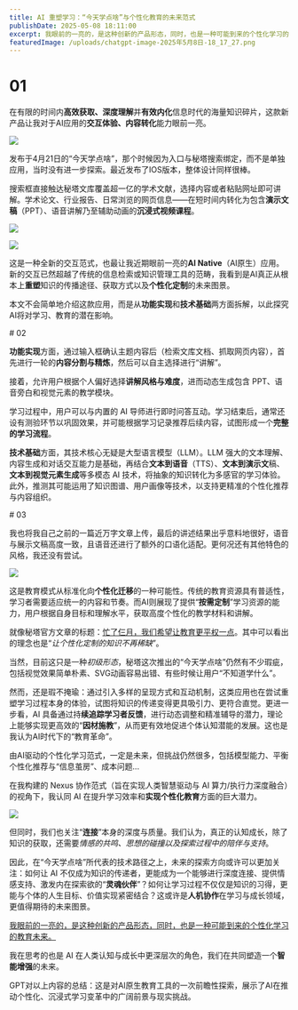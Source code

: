 ```yaml
---
title: AI 重塑学习：“今天学点啥”与个性化教育的未来范式
publishDate: 2025-05-08 18:11:00
excerpt: 我眼前的一亮的，是这种创新的产品形态，同时，也是一种可能到来的个性化学习的教育未来。
featuredImage: /uploads/chatgpt-image-2025年5月8日-18_17_27.png
---
```

# 01

在有限的时间内**高效获取、深度理解**并**有效内化**信息时代的海量知识碎片，这款新产品让我对于AI应用的**交互体验、内容转化**能力眼前一亮。

![](/uploads/屏幕截图-2025-05-08-102731.png)

发布于4月21日的“今天学点啥”，那个时候因为入口与秘塔搜索绑定，而不是单独应用，当时没有进一步探索。最近发布了IOS版本，整体设计同样很棒。

搜索框直接触达秘塔文库覆盖超一亿的学术文献，选择内容或者粘贴网址即可讲解。学术论文、行业报告、日常浏览的网页信息——在短时间内转化为包含**演示文稿**（PPT）、语音讲解乃至辅助动画的**沉浸式视频课程**。

![](/uploads/屏幕截图-2025-05-07-212959.png)

![](/uploads/屏幕截图-2025-05-08-105329.png)

这是一种全新的交互范式，也最让我近期眼前一亮的**AI Native**（AI原生）应用。新的交互已然超越了传统的信息检索或知识管理工具的范畴，我看到是AI真正从根本上**重塑**知识的传播途径、获取方式以及**个性化定制**的未来图景。

本文不会简单地介绍这款应用，而是从**功能实现**和**技术基础**两方面拆解，以此探究AI将对学习、教育的潜在影响。

\# 02 

**功能实现**方面，通过输入框确认主题内容后（检索文库文档、抓取网页内容），首先进行一轮的**内容分割与精炼**，然后可以自主选择进行“讲解”。

接着，允许用户根据个人偏好选择**讲解风格与难度**，进而动态生成包含 PPT、语音旁白和视觉元素的教学模块。

学习过程中，用户可以与内置的 AI 导师进行即时问答互动。学习结束后，通常还设有测验环节以巩固效果，并可能根据学习记录推荐后续内容，试图形成一个**完整的学习流程**。

**技术基础**方面，其技术核心无疑是大型语言模型（LLM）。LLM 强大的文本理解、内容生成和对话交互能力是基础，再结合**文本到语音**（TTS）、**文本到演示文**稿、**文本到视觉元素生成**等多模态 AI 技术，将抽象的知识转化为多感官的学习体验。此外，推测其可能运用了知识图谱、用户画像等技术，以支持更精准的个性化推荐与内容组织。

\# 03

我也将我自己之前的一篇近万字文章上传，最后的讲述结果出乎意料地很好，语音与展示文稿高度一致，且语音还进行了额外的口语化适配。更何况还有其他特色的风格，我还没有尝试。

![](/uploads/屏幕截图-2025-05-08-172935.png)

这是教育模式从标准化向**个性化迁移**的一种可能性。传统的教育资源具有普适性，学习者需要适应统一的内容和节奏。而AI则展现了提供“**按需定制**”学习资源的能力，用户根据自身目标和理解水平，获取高度个性化的教学材料和讲解。

就像秘塔官方文章的标题：[忙了仨月，我们希望让教育更平权一点](https://mp.weixin.qq.com/s?__biz=MzA3MzQ5NTAxMw==&mid=2247504124&idx=1&sn=62f091747655f18a66aba5b3dc55c8a4&scene=21&token=585968761&lang=zh_CN#wechat_redirect)。其中可以看出的理念也是“*让个性化定制的知识不再稀缺*”。

当然，目前这只是一种*初级形态*，秘塔这次推出的“今天学点啥”仍然有不少瑕疵，包括视觉效果简单朴素、SVG动画容易出错、有些时候让用户“不知道学什么”。

然而，还是瑕不掩瑜：通过引入多样的呈现方式和互动机制，这类应用也在尝试重塑学习过程本身的体验，试图将知识的传递变得更具吸引力、更符合直觉。更进一步看，AI 具备通过持**续追踪学习者反馈**，进行动态调整和精准辅导的潜力，理论上能够实现更高效的“**因材施教**”，从而更有效地促进个体认知潜能的发展。这也是我认为AI时代下的“教育革命”。

由AI驱动的个性化学习范式，一定是未来，但挑战仍然很多，包括模型能力、平衡个性化推荐与“信息茧房”、成本问题...

在我构建的 Nexus 协作范式（旨在实现人类智慧驱动与 AI 算力/执行力深度融合）的视角下，我认同 AI 在提升学习效率和**实现个性化教育**方面的巨大潜力。

![](/uploads/logo.png)

但同时，我们也关注“**连接**”本身的深度与质量。我们认为，真正的认知成长，除了知识的获取，还需要*情感的共鸣、思想的碰撞以及探索过程中的陪伴与支持*。

因此，在“今天学点啥”所代表的技术路径之上，未来的探索方向或许可以更加关注：如何让 AI 不仅成为知识的传递者，更能成为一个能够进行深度连接、提供情感支持、激发内在探索欲的“**灵魂伙伴**”？如何让学习过程不仅仅是知识的习得，更能与个体的人生目标、价值实现紧密结合？这或许是**人机协作**在学习与成长领域，更值得期待的未来图景。

<u>我眼前的一亮的，是这种创新的产品形态，同时，也是一种可能到来的个性化学习的教育未来。</u>

我在思考的也是 AI 在人类认知与成长中更深层次的角色，我们在共同塑造一个**智能增强**的未来。

GPT对以上内容的总结：这是对AI原生教育工具的一次前瞻性探索，展示了AI在推动个性化、沉浸式学习变革中的广阔前景与现实挑战。
